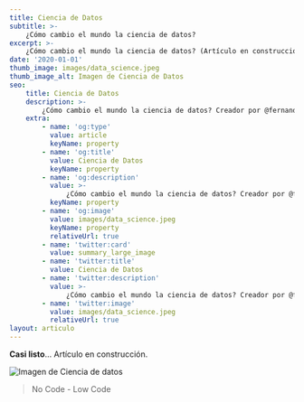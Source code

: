 ```yaml
---
title: Ciencia de Datos
subtitle: >-
    ¿Cómo cambio el mundo la ciencia de datos?
excerpt: >-
    ¿Cómo cambio el mundo la ciencia de datos? (Artículo en construcción)
date: '2020-01-01'
thumb_image: images/data_science.jpeg
thumb_image_alt: Imagen de Ciencia de Datos
seo:
    title: Ciencia de Datos
    description: >-
        ¿Cómo cambio el mundo la ciencia de datos? Creador por @fernandocallasaca
    extra:
        - name: 'og:type'
          value: article
          keyName: property
        - name: 'og:title'
          value: Ciencia de Datos
          keyName: property
        - name: 'og:description'
          value: >-
              ¿Cómo cambio el mundo la ciencia de datos? Creador por @fernandocallasaca
          keyName: property
        - name: 'og:image'
          value: images/data_science.jpeg
          keyName: property
          relativeUrl: true
        - name: 'twitter:card'
          value: summary_large_image
        - name: 'twitter:title'
          value: Ciencia de Datos
        - name: 'twitter:description'
          value: >-
              ¿Cómo cambio el mundo la ciencia de datos? Creador por @fernandocallasaca
        - name: 'twitter:image'
          value: images/data_science.jpeg
          relativeUrl: true
layout: articulo
---
```


**Casi listo**... Artículo en construcción.

![Imagen de Ciencia de datos](/images/data_science.jpeg)

> No Code - Low Code

